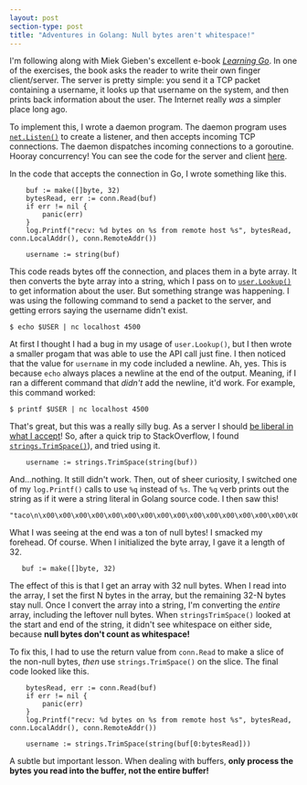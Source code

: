 ```yaml
---
layout: post
section-type: post
title: "Adventures in Golang: Null bytes aren't whitespace!"
---
```


I'm following along with Miek Gieben's excellent e-book [_Learning Go_](https://www.miek.nl/go). In one of the exercises, the book asks the reader to write their own finger client/server. The server is pretty simple: you send it a TCP packet containing a username, it looks up that username on the system, and then prints back information about the user. The Internet really _was_ a simpler place long ago.

To implement this, I wrote a daemon program. The daemon program uses [`net.Listen()`](https://golang.org/pkg/net/#Listen) to create a listener, and then accepts incoming TCP connections. The daemon dispatches incoming connections to a goroutine. Hooray concurrency! You can see the code for the server and client [here](https://github.com/dishbreak/gofinger).

In the code that accepts the connection in Go, I wrote something like this.

```
    buf := make([]byte, 32)
    bytesRead, err := conn.Read(buf)
    if err != nil {
        panic(err)
    }
    log.Printf("recv: %d bytes on %s from remote host %s", bytesRead, conn.LocalAddr(), conn.RemoteAddr())

    username := string(buf)
```

This code reads bytes off the connection, and places them in a byte array. It then converts the byte array into a string, which I pass on to [`user.Lookup()`](https://golang.org/pkg/os/user/#Lookup) to get information about the user. But something strange was happening. I was using the following command to send a packet to the server, and getting errors saying the username didn't exist.

```
$ echo $USER | nc localhost 4500
```

At first I thought I had a bug in my usage of `user.Lookup()`, but I then wrote a smaller progam that was able to use the API call just fine. I then noticed that the value for `username` in my code included a newline. Ah, yes. This is because `echo` always places a newline at the end of the output. Meaning, if I ran a different command that _didn't_ add the newline, it'd work. For example, this command worked:

```
$ printf $USER | nc localhost 4500
```

That's great, but this was a really silly bug. As a server I should [be liberal in what I accept](https://en.wikipedia.org/wiki/Robustness_principle)! So, after a quick trip to StackOverflow, I found [`strings.TrimSpace()`](https://golang.org/pkg/strings/#TrimSpace)), and tried using it.

```
    username := strings.TrimSpace(string(buf))
```

And...nothing. It still didn't work. Then, out of sheer curiosity, I switched one of my `log.Printf()` calls to use `%q` instead of `%s`. The `%q` verb prints out the string as if it were a string literal in Golang source code. I then saw this!

```
"taco\n\x00\x00\x00\x00\x00\x00\x00\x00\x00\x00\x00\x00\x00\x00\x00\x00\x00\x00\x00\x00\x00\x00\x00\x00\x00\x00\x00"
```

What I was seeing at the end was a ton of null bytes! I smacked my forehead. Of course. When I initialized the byte array, I gave it a length of 32.

```
   buf := make([]byte, 32)
```

The effect of this is that I get an array with 32 null bytes. When I read into the array, I set the first N bytes in the array, but the remaining 32-N bytes stay null. Once I convert the array into a string, I'm converting the _entire_ array, including the leftover null bytes. When `stringsTrimSpace()` looked at the start and end of the string, it didn't see whitespace on either side, because **null bytes don't count as whitespace!**

To fix this, I had to use the return value from `conn.Read` to make a slice of the non-null bytes, _then_ use `strings.TrimSpace()` on the slice. The final code looked like this.

```
    bytesRead, err := conn.Read(buf)
    if err != nil {
        panic(err)
    }
    log.Printf("recv: %d bytes on %s from remote host %s", bytesRead, conn.LocalAddr(), conn.RemoteAddr())

    username := strings.TrimSpace(string(buf[0:bytesRead]))
```

A subtle but important lesson. When dealing with buffers, **only process the bytes you read into the buffer, not the entire buffer!**
